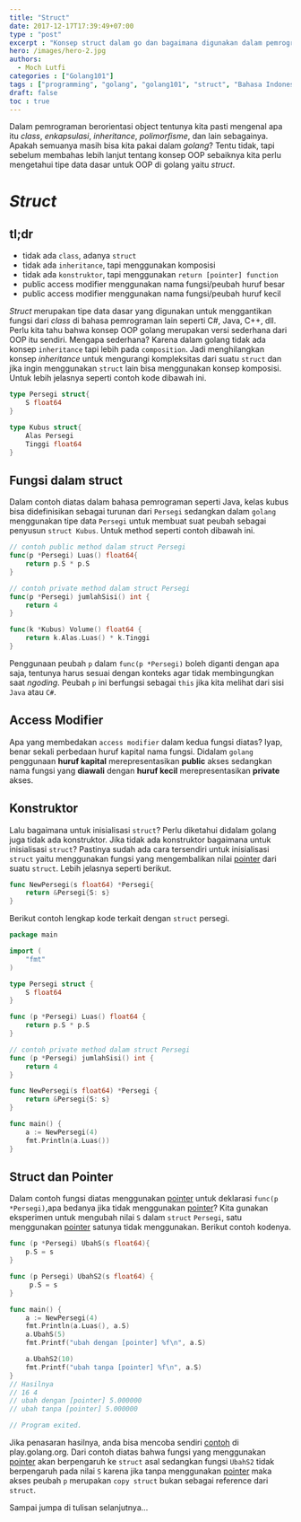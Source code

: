 ```yaml
---
title: "Struct"
date: 2017-12-17T17:39:49+07:00
type : "post"
excerpt : "Konsep struct dalam go dan bagaimana digunakan dalam pemrograman berorientasi object"
hero: /images/hero-2.jpg
authors:
  - Moch Lutfi
categories : ["Golang101"]
tags : ["programming", "golang", "golang101", "struct", "Bahasa Indonesia"]
draft: false
toc : true
---
```


Dalam pemrograman berorientasi object tentunya kita pasti mengenal apa itu *class*, *enkapsulasi*, *inheritance*, *polimorfisme*, dan lain sebagainya. Apakah semuanya masih bisa kita pakai dalam *golang*? Tentu tidak, tapi sebelum membahas lebih lanjut tentang konsep OOP sebaiknya kita perlu mengetahui tipe data dasar untuk OOP di golang yaitu *struct*.

# *Struct*

## tl;dr

- tidak ada `class`, adanya `struct`
- tidak ada `inheritance`, tapi menggunakan komposisi
- tidak ada `konstruktor`, tapi menggunakan `return [pointer] function`
- public access modifier menggunakan nama fungsi/peubah huruf besar
- public access modifier menggunakan nama fungsi/peubah huruf kecil

*Struct* merupakan tipe data dasar yang digunakan untuk menggantikan fungsi dari *class* di bahasa pemrograman lain seperti C#, Java, C++, dll. Perlu kita tahu bahwa konsep OOP golang merupakan versi sederhana dari OOP itu sendiri. Mengapa sederhana? Karena dalam golang tidak ada konsep `inheritance` tapi lebih pada `composition`. Jadi menghilangkan konsep *inheritance* untuk mengurangi kompleksitas dari suatu `struct` dan jika ingin menggunakan `struct` lain bisa menggunakan konsep komposisi. Untuk lebih jelasnya seperti contoh kode dibawah ini.

```go
type Persegi struct{
    S float64
}

type Kubus struct{
    Alas Persegi
    Tinggi float64
}

```

## Fungsi dalam struct

Dalam contoh diatas dalam bahasa pemrograman seperti Java, kelas kubus bisa didefinisikan sebagai turunan dari `Persegi` sedangkan dalam `golang` menggunakan tipe data `Persegi` untuk membuat suat peubah sebagai penyusun `struct Kubus`. Untuk method seperti contoh dibawah ini.

```go
// contoh public method dalam struct Persegi
func(p *Persegi) Luas() float64{
    return p.S * p.S
}

// contoh private method dalam struct Persegi
func(p *Persegi) jumlahSisi() int {
    return 4
}

func(k *Kubus) Volume() float64 {
    return k.Alas.Luas() * k.Tinggi
}

```

Penggunaan peubah `p` dalam `func(p *Persegi)` boleh diganti dengan apa saja, tentunya harus sesuai dengan konteks agar tidak membingungkan saat *ngoding*. Peubah `p` ini berfungsi sebagai `this` jika kita melihat dari sisi `Java` atau `C#`.

## Access Modifier

Apa yang membedakan `access modifier` dalam kedua fungsi diatas? Iyap, benar sekali perbedaan huruf kapital nama fungsi. Didalam `golang` penggunaan **huruf kapital** merepresentasikan **public** akses sedangkan nama fungsi yang **diawali** dengan **huruf kecil** merepresentasikan **private** akses.

## Konstruktor

Lalu bagaimana untuk inisialisasi `struct`? Perlu diketahui didalam golang juga tidak ada konstruktor. Jika tidak ada konstruktor bagaimana untuk inisialisasi `struct`? Pastinya sudah ada cara tersendiri untuk inisialisasi `struct` yaitu menggunakan fungsi yang mengembalikan nilai [pointer] dari suatu `struct`. Lebih jelasnya seperti berikut.

```go
func NewPersegi(s float64) *Persegi{
    return &Persegi{S: s}
}

```

Berikut contoh lengkap kode terkait dengan `struct` persegi.

```go
package main

import (
    "fmt"
)

type Persegi struct {
    S float64
}

func (p *Persegi) Luas() float64 {
    return p.S * p.S
}

// contoh private method dalam struct Persegi
func (p *Persegi) jumlahSisi() int {
    return 4
}

func NewPersegi(s float64) *Persegi {
    return &Persegi{S: s}
}

func main() {
    a := NewPersegi(4)
    fmt.Println(a.Luas())
}
```

## Struct dan Pointer

Dalam contoh fungsi diatas menggunakan [pointer] untuk deklarasi `func(p *Persegi)`,apa bedanya jika tidak menggunakan [pointer]? Kita gunakan eksperimen untuk mengubah nilai `S` dalam `struct` `Persegi`, satu menggunakan [pointer] satunya tidak menggunakan. Berikut contoh kodenya.

```go
func (p *Persegi) UbahS(s float64){
    p.S = s
}

func (p Persegi) UbahS2(s float64) {
     p.S = s
}

func main() {
    a := NewPersegi(4)
    fmt.Println(a.Luas(), a.S)
    a.UbahS(5)
    fmt.Printf("ubah dengan [pointer] %f\n", a.S)

    a.UbahS2(10)
    fmt.Printf("ubah tanpa [pointer] %f\n", a.S)
}
// Hasilnya
// 16 4
// ubah dengan [pointer] 5.000000
// ubah tanpa [pointer] 5.000000

// Program exited.
```

Jika penasaran hasilnya, anda bisa mencoba sendiri [contoh] di play.golang.org. Dari contoh diatas bahwa fungsi yang menggunakan [pointer] akan berpengaruh ke `struct` asal sedangkan fungsi `UbahS2` tidak berpengaruh pada nilai `S` karena jika tanpa menggunakan [pointer] maka akses peubah `p` merupakan `copy struct` bukan sebagai reference dari `struct`.

Sampai jumpa di tulisan selanjutnya...

[pointer]: /posts/pointer/
[contoh]: https://play.golang.org/p/0UKYzn6R_A
